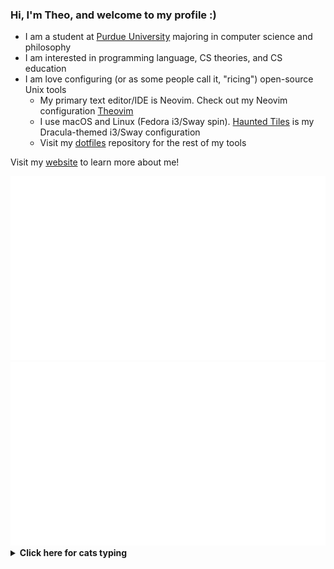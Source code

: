 
### Hi, I'm Theo, and welcome to my profile :)

- I am a student at [Purdue University](https://purdue.edu/) majoring in computer science and philosophy
- I am interested in programming language, CS theories, and CS education
- I am love configuring (or as some people call it, "ricing") open-source Unix tools
  - My primary text editor/IDE is Neovim. Check out my Neovim configuration [Theovim](https://github.com/theopn/theovim)
  - I use macOS and Linux (Fedora i3/Sway spin). [Haunted Tiles](https://github.com/theopn/haunted-tiles) is my Dracula-themed i3/Sway configuration
  - Visit my [dotfiles](https://github.com/theopn/dotfiles) repository for the rest of my tools

Visit my [website](https://theopark.me/) to learn more about me!

  <a href="https://github.com/theopn/github-stats">
    <img src="https://github.com/theopn/github-stats/blob/master/generated/overview.svg#gh-dark-mode-only" />
    <img src="https://github.com/theopn/github-stats/blob/master/generated/languages.svg#gh-dark-mode-only" />
  </a>

<details><summary><b>Click here for cats typing</b></summary><p>
  <img src="https://media.giphy.com/media/ule4vhcY1xEKQ/giphy.gif" width="250" height="250" />
  <blockquote>Image from Giphy by reactionseditor</blockquote>
  
  ![](https://komarev.com/ghpvc/?username=theopn)
</p></details>
